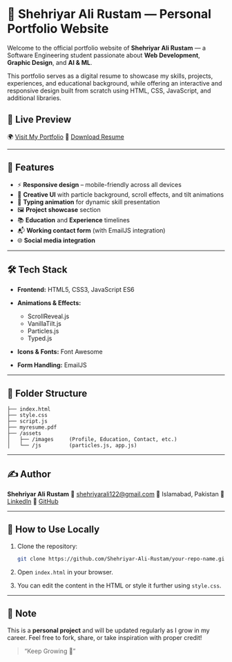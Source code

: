 # 💼 Shehriyar Ali Rustam — Personal Portfolio Website

Welcome to the official portfolio website of **Shehriyar Ali Rustam** — a Software Engineering student passionate about **Web Development**, **Graphic Design**, and **AI & ML**.

This portfolio serves as a digital resume to showcase my skills, projects, experiences, and educational background, while offering an interactive and responsive design built from scratch using HTML, CSS, JavaScript, and additional libraries.

## 🔗 Live Preview

🌍 [Visit My Portfolio](https://your-live-portfolio-link.com)
📄 [Download Resume](./myresume.pdf)

---

## 📌 Features

* ⚡ **Responsive design** – mobile-friendly across all devices
* 🎨 **Creative UI** with particle background, scroll effects, and tilt animations
* 🧠 **Typing animation** for dynamic skill presentation
* 🖼️ **Project showcase** section
* 📚 **Education** and **Experience** timelines
* 📬 **Working contact form** (with EmailJS integration)
* 🌐 **Social media integration**

---

## 🛠️ Tech Stack

* **Frontend:** HTML5, CSS3, JavaScript ES6
* **Animations & Effects:**

  * ScrollReveal.js
  * VanillaTilt.js
  * Particles.js
  * Typed.js
* **Icons & Fonts:** Font Awesome
* **Form Handling:** EmailJS

---

## 📁 Folder Structure

```
├── index.html
├── style.css
├── script.js
├── myresume.pdf
├── /assets
│   ├── /images     (Profile, Education, Contact, etc.)
│   └── /js         (particles.js, app.js)
```

---

## ✍️ Author

**Shehriyar Ali Rustam**
📧 [shehriyarali122@gmail.com](mailto:shehriyarali122@gmail.com)
📍 Islamabad, Pakistan
🔗 [LinkedIn](https://www.linkedin.com/in/shehriyar-ali-rustam-516895246/)
🐙 [GitHub](https://github.com/Shehriyar-Ali-Rustam)

---

## 📌 How to Use Locally

1. Clone the repository:

   ```bash
   git clone https://github.com/Shehriyar-Ali-Rustam/your-repo-name.git
   ```
2. Open `index.html` in your browser.
3. You can edit the content in the HTML or style it further using `style.css`.

---

## 📣 Note

This is a **personal project** and will be updated regularly as I grow in my career. Feel free to fork, share, or take inspiration with proper credit!

> “Keep Growing 🚀”
